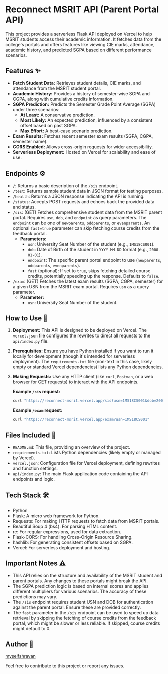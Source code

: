 # Reconnect MSRIT API (Parent Portal API)

This project provides a serverless Flask API deployed on Vercel to help MSRIT students access their academic information. It fetches data from the college's portals and offers features like viewing CIE marks, attendance, academic history, and predicted SGPA based on different performance scenarios.

## Features ✨

-   **Fetch Student Data:** Retrieves student details, CIE marks, and attendance from the MSRIT student portal.
-   **Academic History:** Provides a history of semester-wise SGPA and CGPA, along with cumulative credits information.
-   **SGPA Prediction:** Predicts the Semester Grade Point Average (SGPA) under three scenarios:
    -   **At Least:** A conservative prediction.
    -   **Most Likely:** An expected prediction, influenced by a consistent offset based on past SGPA.
    -   **Max Effort:** A best-case scenario prediction.
-   **Exam Results:** Fetches recent semester exam results (SGPA, CGPA, semester name).
-   **CORS Enabled:** Allows cross-origin requests for wider accessibility.
-   **Serverless Deployment:** Hosted on Vercel for scalability and ease of use.

## Endpoints ⚙️

-   `/`: Returns a basic description of the `/sis` endpoint.
-   `/test`: Returns sample student data in JSON format for testing purposes.
-   `/health`: Returns a JSON response indicating the API is running.
-   `/status`: Accepts POST requests and echoes back the provided data and status.
-   `/sis`: (GET) Fetches comprehensive student data from the MSRIT parent portal. Requires `usn`, `dob`, and `endpoint` as query parameters. The `endpoint` can be one of `newparents`, `oddparents`, or `evenparents`. An optional `fast=true` parameter can skip fetching course credits from the feedback portal.
    -   **Parameters:**
        -   `usn`: University Seat Number of the student (e.g., `1MS18CS001`).
        -   `dob`: Date of Birth of the student in `YYYY-MM-DD` format (e.g., `2000-01-01`).
        -   `endpoint`: The specific parent portal endpoint to use (`newparents`, `oddparents`, `evenparents`).
        -   `fast` (optional): If set to `true`, skips fetching detailed course credits, potentially speeding up the response. Defaults to `false`.
-   `/exam`: (GET) Fetches the latest exam results (SGPA, CGPA, semester) for a given USN from the MSRIT exam portal. Requires `usn` as a query parameter.
    -   **Parameter:**
        -   `usn`: University Seat Number of the student.

## How to Use 🚀

1.  **Deployment:** This API is designed to be deployed on Vercel. The `vercel.json` file configures the rewrites to direct all requests to the `api/index.py` file.
2.  **Prerequisites:** Ensure you have Python installed if you want to run it locally for development (though it's intended for serverless deployment). The `requirements.txt` file (non-text in this case, likely empty or standard Vercel dependencies) lists any Python dependencies.
3.  **Making Requests:** Use any HTTP client (like `curl`, `Postman`, or a web browser for GET requests) to interact with the API endpoints.

    **Example `/sis` request:**
    ```bash
    curl "https://reconnect-msrit.vercel.app/sis?usn=1MS18CS001&dob=2000-01-01&endpoint=newparents"
    ```

    **Example `/exam` request:**
    ```bash
    curl "https://reconnect-msrit.vercel.app/exam?usn=1MS18CS001"
    ```

## Files Included 📂

-   `README.md`: This file, providing an overview of the project.
-   `requirements.txt`: Lists Python dependencies (likely empty or managed by Vercel).
-   `vercel.json`: Configuration file for Vercel deployment, defining rewrites and function settings.
-   `api/index.py`: The main Flask application code containing the API endpoints and logic.

## Tech Stack 🛠️

-   Python
-   Flask: A micro web framework for Python.
-   Requests: For making HTTP requests to fetch data from MSRIT portals.
-   Beautiful Soup 4 (bs4): For parsing HTML content.
-   re: For regular expressions, used for data extraction.
-   Flask-CORS: For handling Cross-Origin Resource Sharing.
-   hashlib: For generating consistent offsets based on SGPA.
-   Vercel: For serverless deployment and hosting.

## Important Notes ⚠️

-   This API relies on the structure and availability of the MSRIT student and parent portals. Any changes to these portals might break the API.
-   The SGPA prediction logic is based on internal scores and applies different multipliers for various scenarios. The accuracy of these predictions may vary.
-   The `/sis` endpoint requires student USN and DOB for authentication against the parent portal. Ensure these are provided correctly.
-   The `fast` parameter in the `/sis` endpoint can be used to speed up data retrieval by skipping the fetching of course credits from the feedback portal, which might be slower or less reliable. If skipped, course credits might default to 0.

## Author 👤

[myselfshravan](https://github.com/myselfshravan)

Feel free to contribute to this project or report any issues.
